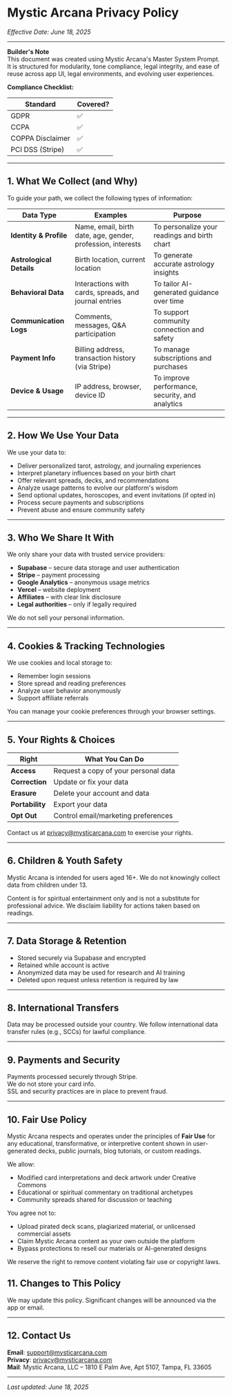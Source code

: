 # Mystic Arcana Privacy Policy

_Effective Date: June 18, 2025_

---

**Builder's Note**  
This document was created using Mystic Arcana's Master System Prompt. It is structured for modularity, tone compliance, legal integrity, and ease of reuse across app UI, legal environments, and evolving user experiences.

**Compliance Checklist:**

| Standard         | Covered? |
| ---------------- | -------- |
| GDPR             | ✅       |
| CCPA             | ✅       |
| COPPA Disclaimer | ✅       |
| PCI DSS (Stripe) | ✅       |

---

## 1. What We Collect (and Why)

To guide your path, we collect the following types of information:

| Data Type                | Examples                                                    | Purpose                                         |
| ------------------------ | ----------------------------------------------------------- | ----------------------------------------------- |
| **Identity & Profile**   | Name, email, birth date, age, gender, profession, interests | To personalize your readings and birth chart    |
| **Astrological Details** | Birth location, current location                            | To generate accurate astrology insights         |
| **Behavioral Data**      | Interactions with cards, spreads, and journal entries       | To tailor AI-generated guidance over time       |
| **Communication Logs**   | Comments, messages, Q&A participation                       | To support community connection and safety      |
| **Payment Info**         | Billing address, transaction history (via Stripe)           | To manage subscriptions and purchases           |
| **Device & Usage**       | IP address, browser, device ID                              | To improve performance, security, and analytics |

---

## 2. How We Use Your Data

We use your data to:

- Deliver personalized tarot, astrology, and journaling experiences
- Interpret planetary influences based on your birth chart
- Offer relevant spreads, decks, and recommendations
- Analyze usage patterns to evolve our platform's wisdom
- Send optional updates, horoscopes, and event invitations (if opted in)
- Process secure payments and subscriptions
- Prevent abuse and ensure community safety

---

## 3. Who We Share It With

We only share your data with trusted service providers:

- **Supabase** – secure data storage and user authentication
- **Stripe** – payment processing
- **Google Analytics** – anonymous usage metrics
- **Vercel** – website deployment
- **Affiliates** – with clear link disclosure
- **Legal authorities** – only if legally required

We do not sell your personal information.

---

## 4. Cookies & Tracking Technologies

We use cookies and local storage to:

- Remember login sessions
- Store spread and reading preferences
- Analyze user behavior anonymously
- Support affiliate referrals

You can manage your cookie preferences through your browser settings.

---

## 5. Your Rights & Choices

| Right           | What You Can Do                      |
| --------------- | ------------------------------------ |
| **Access**      | Request a copy of your personal data |
| **Correction**  | Update or fix your data              |
| **Erasure**     | Delete your account and data         |
| **Portability** | Export your data                     |
| **Opt Out**     | Control email/marketing preferences  |

Contact us at privacy@mysticarcana.com to exercise your rights.

---

## 6. Children & Youth Safety

Mystic Arcana is intended for users aged 16+. We do not knowingly collect data from children under 13.

Content is for spiritual entertainment only and is not a substitute for professional advice. We disclaim liability for actions taken based on readings.

---

## 7. Data Storage & Retention

- Stored securely via Supabase and encrypted
- Retained while account is active
- Anonymized data may be used for research and AI training
- Deleted upon request unless retention is required by law

---

## 8. International Transfers

Data may be processed outside your country. We follow international data transfer rules (e.g., SCCs) for lawful compliance.

---

## 9. Payments and Security

Payments processed securely through Stripe.  
We do not store your card info.  
SSL and security practices are in place to prevent fraud.

---

## 10. Fair Use Policy

Mystic Arcana respects and operates under the principles of **Fair Use** for any educational, transformative, or interpretive content shown in user-generated decks, public journals, blog tutorials, or custom readings.

We allow:

- Modified card interpretations and deck artwork under Creative Commons
- Educational or spiritual commentary on traditional archetypes
- Community spreads shared for discussion or teaching

You agree not to:

- Upload pirated deck scans, plagiarized material, or unlicensed commercial assets
- Claim Mystic Arcana content as your own outside the platform
- Bypass protections to resell our materials or AI-generated designs

We reserve the right to remove content violating fair use or copyright laws.

## 11. Changes to This Policy

We may update this policy. Significant changes will be announced via the app or email.

---

## 12. Contact Us

**Email**: support@mysticarcana.com  
**Privacy**: privacy@mysticarcana.com  
**Mail**: Mystic Arcana, LLC – 1810 E Palm Ave, Apt 5107, Tampa, FL 33605

---

_Last updated: June 18, 2025_
